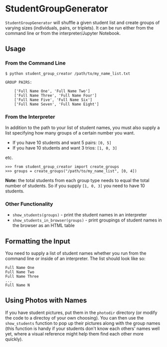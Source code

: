 # StudentGroupGenerator

`StudentGroupGenerator` will shuffle a given student list and create groups of varying sizes (individuals, pairs, or triplets). 
It can be run either from the command line or from the interpreter/Jupyter Notebook.

## Usage

### From the Command Line

```
$ python student_group_creator /path/to/my_name_list.txt

GROUP PAIRS:

    ['Full Name One', 'Full Name Two']
    ['Full Name Three', 'Full Name Four']
    ['Full Name Five', 'Full Name Six']
    ['Full Name Seven', 'Full Name Eight']

```

### From the Interpreter

In addition to the path to your list of student names, you must also supply a list specifying how many groups of a certain number you want.

- If you have 10 students and want 5 pairs: `[0, 5]`
- If you have 10 students and want 3 trios: `[1, 0, 3]`

etc.


```
>>> from student_group_creator import create_groups
>>> groups = create_groups("/path/to/my_name_list", [0, 4])
```

**Note:** the total students from each group type needs to equal the total number of students. So if you supply `[1, 0, 3]` you need to have 10 students.

### Other Functionality

- `show_students(groups)` - print the student names in an interpreter
- `show_students_in_browser(groups)` - print groupings of student names in the browser as an HTML table

## Formatting the Input

You need to supply a list of student names whether you run from the command line or inside of an interpreter. The list should look like so:

```
Full Name One
Full Name Two
Full Name Three
...
Full Name N
```

## Using Photos with Names

If you have student pictures, put them in the `photodir` directory (or modify the code to a directoy of your own choosing). You can then use the `show_students` function to pop up their pictures along with the group names (this function is handy if your students don't know each others' names well yet, where a visual reference might help them find each other more quickly). 


